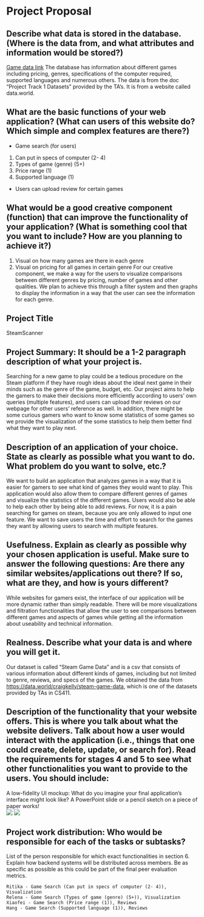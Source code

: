# Project Proposal

## Describe what data is stored in the database. (Where is the data from, and what attributes and information would be stored?)
[Game data link](https://data.world/craigkelly/steam-game-data)
The database has information about different games including pricing, genres, specifications of the computer required, supported languages and numerous others. The data is from the doc “Project Track 1 Datasets” provided by the TA’s. It is from a website called data.world.
## What are the basic functions of your web application? (What can users of this website do? Which simple and complex features are there?)
- Game search (for users)
1. Can put in specs of computer (2- 4)
2.  Types of game (genre) (5+)
3. Price range (1)
4. Supported language (1)
- Users can upload review for certain games
			
## What would be a good creative component (function) that can improve the functionality of your application? (What is something cool that you want to include? How are you planning to achieve it?)
1. Visual on how many games are there in each genre
2. Visual on pricing for all games in certain genre
For our creative component, we make a way for the users to visualize comparisons between different genres by pricing, number of games and other qualities. We plan to achieve this through a filter system and then graphs to display the information in a way that the user can see the information for each genre.


## Project Title
SteamScanner
## Project Summary:  It should be a 1-2 paragraph description of what your project is.
Searching for a new game to play could be a tedious procedure on the Steam platform if they have rough ideas about the ideal next game in their minds such as the genre of the game, budget, etc. Our project aims to help the gamers to make their decisions more efficiently according to users’ own queries (multiple features), and users can upload their reviews on our webpage for other users’ reference as well. In addition, there might be some curious gamers who want to know some statistics of some games so we provide the visualization of the some statistics to help them better find what they want to play next.


## Description of an application of your choice. State as clearly as possible what you want to do. What problem do you want to solve, etc.?
We want to build an application that analyzes games in a way that it is easier for gamers to see what kind of games they would want to play. This application would also allow them to compare different genres of games and visualize the statistics of the different games. Users would also be able to help each other by being able to add reviews. For now, it is a pain searching for games on steam, because you are only allowed to input one feature. We want to save users the time and effort to search for the games they want by allowing users to search with multiple features.
## Usefulness. Explain as clearly as possible why your chosen application is useful.  Make sure to answer the following questions: Are there any similar websites/applications out there?  If so, what are they, and how is yours different?
While websites for gamers exist, the interface of our application will be more dynamic rather than simply readable. There will be more visualizations and filtration functionalities that allow the user to see comparisons between different games and aspects of games while getting all the information about useability and technical information. 


## Realness.  Describe what your data is and where you will get it.
Our dataset is called “Steam Game Data” and is a csv that consists of various information about different kinds of games, including but not limited to genre, reviews, and specs of the games. We obtained the data from https://data.world/craigkelly/steam-game-data, which is one of the datasets provided by TAs in CS411.


## Description of the functionality that your website offers. This is where you talk about what the website delivers. Talk about how a user would interact with the application (i.e., things that one could create, delete, update, or search for). Read the requirements for stages 4 and 5 to see what other functionalities you want to provide to the users. You should include:
A low-fidelity UI mockup: What do you imagine your final application’s interface might look like? A PowerPoint slide or a pencil sketch on a piece of paper works! <br>
![](https://github.com/cs411-alawini/sp23-cs411-team053-anti-dance-club/blob/main/doc/low-fidelity.png)
![](https://github.com/cs411-alawini/sp23-cs411-team053-anti-dance-club/blob/main/doc/low-fidelity2.png)

## Project work distribution: Who would be responsible for each of the tasks or subtasks?
List of the person responsible for which exact functionalities in section 6. Explain how backend systems will be distributed across members. Be as specific as possible as this could be part of the final peer evaluation metrics.
		
	Ritika - Game Search (Can put in specs of computer (2- 4)), Visualization 
	Relena - Game Search (Types of game (genre) (5+)), Visualization
	Xiaofei - Game Search (Price range (1)), Reviews
	Hang - Game Search (Supported language (1)), Reviews









